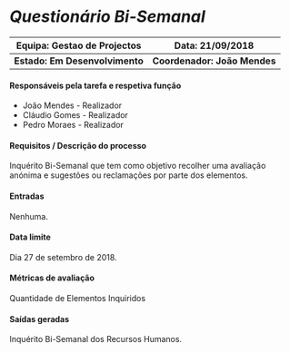 # **_Questionário Bi-Semanal_**

| Equipa: Gestao de Projectos | Data: 21/09/2018
| ------ | ------ |
| **Estado: Em Desenvolvimento** |  **Coordenador: João Mendes**|

#### **Responsáveis pela tarefa e respetiva função**
  * João Mendes - Realizador
  * Cláudio Gomes - Realizador
  * Pedro Moraes - Realizador

#### **Requisitos / Descrição do processo**
Inquérito Bi-Semanal que tem como objetivo recolher uma avaliação anónima e sugestões ou reclamações por parte dos elementos.

#### **Entradas**
Nenhuma.

#### **Data limite**
Dia 27 de setembro de 2018.

#### **Métricas de avaliação**
Quantidade de Elementos Inquiridos

#### **Saídas geradas**
Inquérito Bi-Semanal dos Recursos Humanos.
